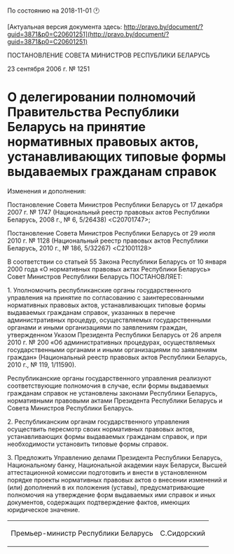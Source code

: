 По состоянию на 2018-11-01 &#x1F550;

[Актуальная версия документа здесь: http://pravo.by/document/?guid=3871&p0=C20601251](http://pravo.by/document/?guid=3871&p0=C20601251)

<p>ПОСТАНОВЛЕНИЕ СОВЕТА МИНИСТРОВ РЕСПУБЛИКИ БЕЛАРУСЬ</p>
<p>23 сентября 2006 г. № 1251</p>
<h1>О делегировании полномочий Правительства Республики Беларусь на принятие нормативных правовых актов, устанавливающих типовые формы выдаваемых гражданам справок</h1>
<p>Изменения и дополнения:</p>
<p>Постановление Совета Министров Республики Беларусь от 17 декабря 2007 г. № 1747 (Национальный реестр правовых актов Республики Беларусь, 2008 г., № 6, 5/26438) &lt;C20701747&gt;;</p>
<p>Постановление Совета Министров Республики Беларусь от 29 июля 2010 г. № 1128 (Национальный реестр правовых актов Республики Беларусь, 2010 г., № 186, 5/32267) &lt;C21001128&gt;</p>
<p></p>
<p>В соответствии со статьей 55 Закона Республики Беларусь от 10 января 2000 года «О нормативных правовых актах Республики Беларусь» Совет Министров Республики Беларусь ПОСТАНОВЛЯЕТ:</p>
<p>1. Уполномочить республиканские органы государственного управления на принятие по согласованию с заинтересованными нормативных правовых актов, устанавливающих типовые формы выдаваемых гражданам справок, указанных в перечне административных процедур, осуществляемых государственными органами и иными организациями по заявлениям граждан, утвержденном Указом Президента Республики Беларусь от 26 апреля 2010 г. № 200 «Об административных процедурах, осуществляемых государственными органами и иными организациями по заявлениям граждан» (Национальный реестр правовых актов Республики Беларусь, 2010 г., № 119, 1/11590).</p>
<p>Республиканские органы государственного управления реализуют соответствующие полномочия в случае, если формы выдаваемых гражданам справок не установлены законами Республики Беларусь, нормативными правовыми актами Президента Республики Беларусь и Совета Министров Республики Беларусь.</p>
<p>2. Республиканским органам государственного управления осуществить пересмотр своих нормативных правовых актов, устанавливающих формы выдаваемых гражданам справок, и при необходимости установить типовые формы справок.</p>
<p>3. Предложить Управлению делами Президента Республики Беларусь, Национальному банку, Национальной академии наук Беларуси, Высшей аттестационной комиссии подготовить и внести в установленном порядке проекты нормативных правовых актов о внесении изменений и (или) дополнений в их положения (уставы), предусматривающие полномочия на утверждение форм выдаваемых ими справок и иных документов, содержащих подтверждение фактов, имеющих юридическое значение.</p>
<p></p>
<table><tr>
<td><p>Премьер-министр Республики Беларусь</p></td>
<td><p>С.Сидорский</p></td>
</tr></table>
<p></p>
